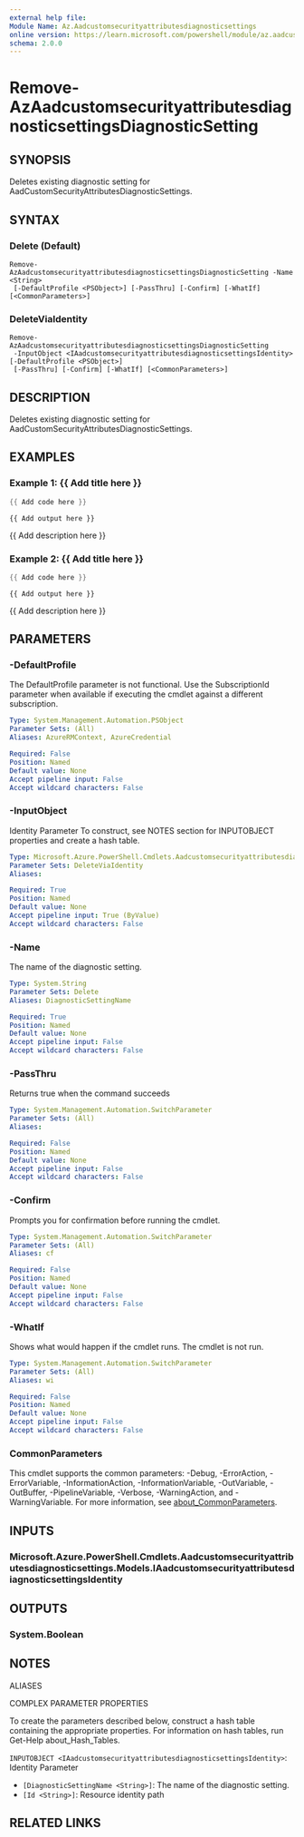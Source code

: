 ```yaml
---
external help file:
Module Name: Az.Aadcustomsecurityattributesdiagnosticsettings
online version: https://learn.microsoft.com/powershell/module/az.aadcustomsecurityattributesdiagnosticsettings/remove-azaadcustomsecurityattributesdiagnosticsettingsdiagnosticsetting
schema: 2.0.0
---
```


# Remove-AzAadcustomsecurityattributesdiagnosticsettingsDiagnosticSetting

## SYNOPSIS
Deletes existing diagnostic setting for AadCustomSecurityAttributesDiagnosticSettings.

## SYNTAX

### Delete (Default)
```
Remove-AzAadcustomsecurityattributesdiagnosticsettingsDiagnosticSetting -Name <String>
 [-DefaultProfile <PSObject>] [-PassThru] [-Confirm] [-WhatIf] [<CommonParameters>]
```

### DeleteViaIdentity
```
Remove-AzAadcustomsecurityattributesdiagnosticsettingsDiagnosticSetting
 -InputObject <IAadcustomsecurityattributesdiagnosticsettingsIdentity> [-DefaultProfile <PSObject>]
 [-PassThru] [-Confirm] [-WhatIf] [<CommonParameters>]
```

## DESCRIPTION
Deletes existing diagnostic setting for AadCustomSecurityAttributesDiagnosticSettings.

## EXAMPLES

### Example 1: {{ Add title here }}
```powershell
{{ Add code here }}
```

```output
{{ Add output here }}
```

{{ Add description here }}

### Example 2: {{ Add title here }}
```powershell
{{ Add code here }}
```

```output
{{ Add output here }}
```

{{ Add description here }}

## PARAMETERS

### -DefaultProfile
The DefaultProfile parameter is not functional.
Use the SubscriptionId parameter when available if executing the cmdlet against a different subscription.

```yaml
Type: System.Management.Automation.PSObject
Parameter Sets: (All)
Aliases: AzureRMContext, AzureCredential

Required: False
Position: Named
Default value: None
Accept pipeline input: False
Accept wildcard characters: False
```

### -InputObject
Identity Parameter
To construct, see NOTES section for INPUTOBJECT properties and create a hash table.

```yaml
Type: Microsoft.Azure.PowerShell.Cmdlets.Aadcustomsecurityattributesdiagnosticsettings.Models.IAadcustomsecurityattributesdiagnosticsettingsIdentity
Parameter Sets: DeleteViaIdentity
Aliases:

Required: True
Position: Named
Default value: None
Accept pipeline input: True (ByValue)
Accept wildcard characters: False
```

### -Name
The name of the diagnostic setting.

```yaml
Type: System.String
Parameter Sets: Delete
Aliases: DiagnosticSettingName

Required: True
Position: Named
Default value: None
Accept pipeline input: False
Accept wildcard characters: False
```

### -PassThru
Returns true when the command succeeds

```yaml
Type: System.Management.Automation.SwitchParameter
Parameter Sets: (All)
Aliases:

Required: False
Position: Named
Default value: None
Accept pipeline input: False
Accept wildcard characters: False
```

### -Confirm
Prompts you for confirmation before running the cmdlet.

```yaml
Type: System.Management.Automation.SwitchParameter
Parameter Sets: (All)
Aliases: cf

Required: False
Position: Named
Default value: None
Accept pipeline input: False
Accept wildcard characters: False
```

### -WhatIf
Shows what would happen if the cmdlet runs.
The cmdlet is not run.

```yaml
Type: System.Management.Automation.SwitchParameter
Parameter Sets: (All)
Aliases: wi

Required: False
Position: Named
Default value: None
Accept pipeline input: False
Accept wildcard characters: False
```

### CommonParameters
This cmdlet supports the common parameters: -Debug, -ErrorAction, -ErrorVariable, -InformationAction, -InformationVariable, -OutVariable, -OutBuffer, -PipelineVariable, -Verbose, -WarningAction, and -WarningVariable. For more information, see [about_CommonParameters](http://go.microsoft.com/fwlink/?LinkID=113216).

## INPUTS

### Microsoft.Azure.PowerShell.Cmdlets.Aadcustomsecurityattributesdiagnosticsettings.Models.IAadcustomsecurityattributesdiagnosticsettingsIdentity

## OUTPUTS

### System.Boolean

## NOTES

ALIASES

COMPLEX PARAMETER PROPERTIES

To create the parameters described below, construct a hash table containing the appropriate properties. For information on hash tables, run Get-Help about_Hash_Tables.


`INPUTOBJECT <IAadcustomsecurityattributesdiagnosticsettingsIdentity>`: Identity Parameter
  - `[DiagnosticSettingName <String>]`: The name of the diagnostic setting.
  - `[Id <String>]`: Resource identity path

## RELATED LINKS

